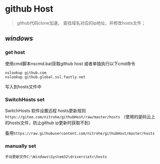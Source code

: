 # github Host

>  github代码clone加速， 查找域名对应的ip地址，并修改hosts文件；

## *windows*

### get host

使用cmd脚本nscmd.bat获取github host 或者单独执行以下cmd命令

`nslookup github.com`  
`nslookup github.global.ssl.fastly.net`

 写入到hosts文件中

### SwitchHosts  set
 SwitchHosts 软件设置远程 hosts更新规则 `https://gitee.com/nitrohe/githubHost/raw/master/hosts` （使用的是码云上的hosts文件，防止github ip更新时获取不到）

备用`https://raw.githubusercontent.com/nitrohe/githubHost/master/hosts`

### manually set

`手动更新文件C:\Windows\System32\drivers\etc\hosts` 